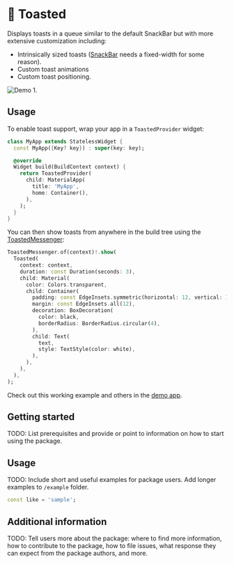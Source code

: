 # 🥪 Toasted 

Displays toasts in a queue similar to the default SnackBar but with more extensive customization including:

* Intrinsically sized toasts ([SnackBar](https://api.flutter.dev/flutter/material/SnackBar-class.html]) needs a fixed-width for some reason).
* Custom toast animations
* Custom toast positioning.

![Demo 1](./demo.gif).

## Usage

To enable toast support, wrap your app in a `ToastedProvider` widget:

```dart
class MyApp extends StatelessWidget {
  const MyApp({Key? key}) : super(key: key);

  @override
  Widget build(BuildContext context) {
    return ToastedProvider(
      child: MaterialApp(
        title: 'MyApp',
        home: Container(),
      ),
    );
  }
}
```

You can then show toasts from anywhere in the build tree using the [ToastedMessenger](https://github.com/danReynolds/toasted/blob/master/lib/toasted_messenger.dart):

```dart
ToastedMessenger.of(context)!.show(
  Toasted(
    context: context,
    duration: const Duration(seconds: 3),
    child: Material(
      color: Colors.transparent,
      child: Container(
        padding: const EdgeInsets.symmetric(horizontal: 12, vertical: 10),
        margin: const EdgeInsets.all(12),
        decoration: BoxDecoration(
          color: black,
          borderRadius: BorderRadius.circular(4),
        ),
        child: Text(
          text,
          style: TextStyle(color: white),
        ),
      ),
    ),
  ),
);
```

Check out this working example and others in the [demo app](./example/lib/main.dart).

## Getting started

TODO: List prerequisites and provide or point to information on how to
start using the package.

## Usage

TODO: Include short and useful examples for package users. Add longer examples
to `/example` folder.

```dart
const like = 'sample';
```

## Additional information

TODO: Tell users more about the package: where to find more information, how to
contribute to the package, how to file issues, what response they can expect
from the package authors, and more.
